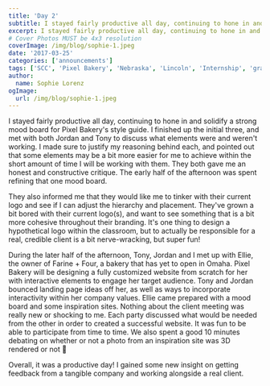 ```yaml
---
title: 'Day 2'
subtitle: I stayed fairly productive all day, continuing to hone in and solidify a strong mood board for Pixel Bakery’s style guide.
excerpt: I stayed fairly productive all day, continuing to hone in and solidify a strong mood board for Pixel Bakery’s style guide.
# Cover Photos MUST be 4x3 resolution
coverImage: /img/blog/sophie-1.jpeg
date: '2017-03-25'
categories: ['announcements']
tags: ['SCC', 'Pixel Bakery', 'Nebraska', 'Lincoln', 'Internship', 'graphic design', 'branding', 'Animation', 'Advertising']
author:
  name: Sophie Lorenz
ogImage:
  url: /img/blog/sophie-1.jpeg
---
```

I stayed fairly productive all day, continuing to hone in and solidify a strong mood board for Pixel Bakery's style guide. I finished up the initial three, and met with both Jordan and Tony to discuss what elements were and weren't working. I made sure to justify my reasoning behind each, and pointed out that some elements may be a bit more easier for me to achieve within the short amount of time I will be working with them. They both gave me an honest and constructive critique. The early half of the afternoon was spent refining that one mood board.

They also informed me that they would like me to tinker with their current logo and see if I can adjust the hierarchy and placement. They've grown a bit bored with their current logo(s), and want to see something that is a bit more cohesive throughout their branding. It's one thing to design a hypothetical logo within the classroom, but to actually be responsible for a real, credible client is a bit nerve-wracking, but super fun!

During the later half of the afternoon, Tony, Jordan and I met up with Ellie, the owner of Farine + Four, a bakery that has yet to open in Omaha. Pixel Bakery will be designing a fully customized website from scratch for her with interactive elements to engage her target audience. Tony and Jordan bounced landing page ideas off her, as well as ways to incorporate interactivity within her company values. Ellie came prepared with a mood board and some inspiration sites. Nothing about the client meeting was really new or shocking to me. Each party discussed what would be needed from the other in order to created a successful website. It was fun to be able to participate from time to time. We also spent a good 10 minutes debating on whether or not a photo from an inspiration site was 3D rendered or not 🙂

Overall, it was a productive day! I gained some new insight on getting feedback from a tangible company and working alongside a real client.